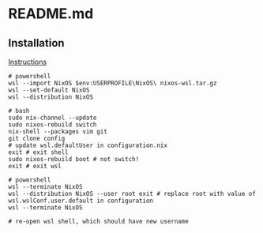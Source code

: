 # README.md

## Installation

[Instructions](https://nix-community.github.io/NixOS-WSL/install.html)

```
# powershell
wsl --import NixOS $env:USERPROFILE\NixOS\ nixos-wsl.tar.gz
wsl --set-default NixOS
wsl --distribution NixOS

# bash
sudo nix-channel --update
sudo nixos-rebuild switch
nix-shell --packages vim git
git clone config
# update wsl.defaultUser in configuration.nix
exit # exit shell
sudo nixos-rebuild boot # not switch!
exit # exit wsl

# powershell
wsl --terminate NixOS
wsl --distribution NixOS --user root exit # replace root with value of wsl.wslConf.user.default in configuration
wsl --terminate NixOS

# re-open wsl shell, which should have new username
```